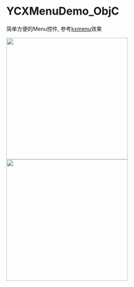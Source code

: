 # YCXMenuDemo_ObjC
简单方便的Menu控件, 参考[kxmenu](https://github.com/kolyvan/kxmenu/)效果


<img src="https://github.com/Aster0id/YCXMenuDemo_ObjC/blob/master/Assets/YCXMenuDemo_ObjC_img1.gif" width="320">
<img src="https://github.com/Aster0id/YCXMenuDemo_ObjC/blob/master/Assets/YCXMenuDemo_ObjC_img2.gif" width="320">